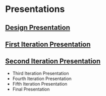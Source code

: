 # Presentations

## **[Design Presentation](DesignDay.pdf)**
## **[First Iteration Presentation](IterationDay_1.pdf)**
## **[Second Iteration Presentation](IterationDay_2.pdf)**
- Third Iteration Presentation
- Fourth Iteration Presentation
- Fifth Iteration Presentation
- Final Presentation
